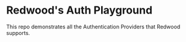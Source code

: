 # Redwood's Auth Playground

This repo demonstrates all the Authentication Providers that Redwood supports.
